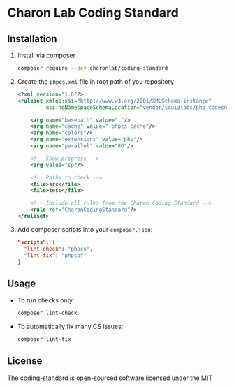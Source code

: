 # Charon Lab Coding Standard

## Installation

1. Install via composer
    ```bash
    composer require --dev charonlab/coding-standard
    ```
2. Create the `phpcs.xml` file in root path of you repository
    ```xml
    <?xml version="1.0"?>
    <ruleset xmlns:xsi="http://www.w3.org/2001/XMLSchema-instance"
             xsi:noNamespaceSchemaLocation="vendor/squizlabs/php_codesniffer/phpcs.xsd">
    
        <arg name="basepath" value="."/>
        <arg name="cache" value=".phpcs-cache"/>
        <arg name="colors"/>
        <arg name="extensions" value="php"/>
        <arg name="parallel" value="80"/>
    
        <!-- Show progress -->
        <arg value="sp"/>
    
        <!-- Paths to check -->
        <file>src</file>
        <file>test</file>
    
        <!-- Include all rules from the Charon Coding Standard -->
        <rule ref="CharonCodingStandard"/>
    </ruleset>
    ```
   
3. Add composer scripts into your `composer.json`:
    ```json lines
    "scripts": {
      "lint-check": "phpcs",
      "lint-fix": "phpcbf"
    }
    ```

## Usage

- To run checks only:

  ```bash
  composer lint-check
  ```

- To automatically fix many CS issues:

  ```bash
  composer lint-fix
  ```

## License

The coding-standard is open-sourced software licensed under the [MIT](LICENSE.md)
